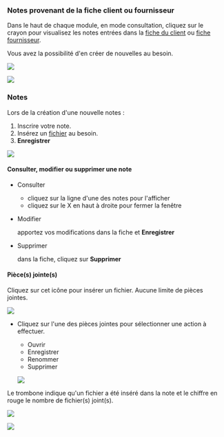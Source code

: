 

### Notes provenant de la fiche client ou fournisseur

Dans le haut de chaque module, en mode consultation, cliquez sur le crayon pour visualisez les notes entrées dans la [fiche du client](https://app.clickup.com/9017115504/v/dc/8cqcgvg-21377/8cqcgvg-17277?block=block-5a6456ba-b0e7-4627-a40b-138e6c08bd0c) ou [fiche fournisseur](https://app.clickup.com/9017115504/v/dc/8cqcgvg-21377/8cqcgvg-17297?block=block-bd056f4a-150f-48e4-bf86-389d17b24767).

Vous avez la possibilité d'en créer de nouvelles au besoin.

![](https://t9017115504.p.clickup-attachments.com/t9017115504/3e62cee5-3182-4511-ae6a-cfd7a9939736/image.png)

![](https://t9017115504.p.clickup-attachments.com/t9017115504/47f93230-ccc4-49c8-aac8-bd92dc0b4da9/Screenshot%202024-07-17%20at%201.39.21%E2%80%AFPM.png)

### Notes

Lors de la création d'une nouvelle notes :

1. Inscrire votre note.
2. Insérez un [fichier](https://app.clickup.com/9017115504/v/dc/8cqcgvg-21377/8cqcgvg-17257?block=block-ca77a6d5-efac-4e73-ab09-83ec401e0007) au besoin.
3. **Enregistrer**

![](https://t9017115504.p.clickup-attachments.com/t9017115504/8c31f7f4-1ab7-41df-936f-50e9a162594a/Screenshot%202024-12-17%20at%2011.39.55%E2%80%AFAM.png)

#### Consulter, modifier ou supprimer une note

- Consulter

  - cliquez sur la ligne d'une des notes pour l'afficher
  - cliquez sur le X en haut à droite pour fermer la fenêtre

- Modifier

  apportez vos modifications dans la fiche et **Enregistrer**

- Supprimer

  dans la fiche, cliquez sur **Supprimer**

#### Pièce(s) jointe(s)

Cliquez sur cet icône pour insérer un fichier. Aucune limite de pièces jointes.

![](https://t9017115504.p.clickup-attachments.com/t9017115504/f2c73dc6-f29c-426d-8632-d8d3bceca013/Screenshot%202024-12-17%20at%2010.06.22%E2%80%AFAM.png)

- Cliquez sur l'une des pièces jointes pour sélectionner une action à effectuer.

  - Ouvrir
  - Enregistrer
  - Renommer
  - Supprimer

  ![](https://t9017115504.p.clickup-attachments.com/t9017115504/e121d877-ddd3-48bf-b824-a97aff916030/image.png)

Le trombone indique qu'un fichier a été inséré dans la note et le chiffre en rouge le nombre de fichier(s) joint(s).

![](https://t9017115504.p.clickup-attachments.com/t9017115504/cee7f624-fd5f-4a3e-9b41-24de49cf9489/Screenshot%202025-01-22%20at%205.11.16%E2%80%AFPM.png)

![](https://t9017115504.p.clickup-attachments.com/t9017115504/0e189238-5a00-479c-947e-69bb4360e1be/Screenshot%202025-01-22%20at%205.11.38%E2%80%AFPM.png)

